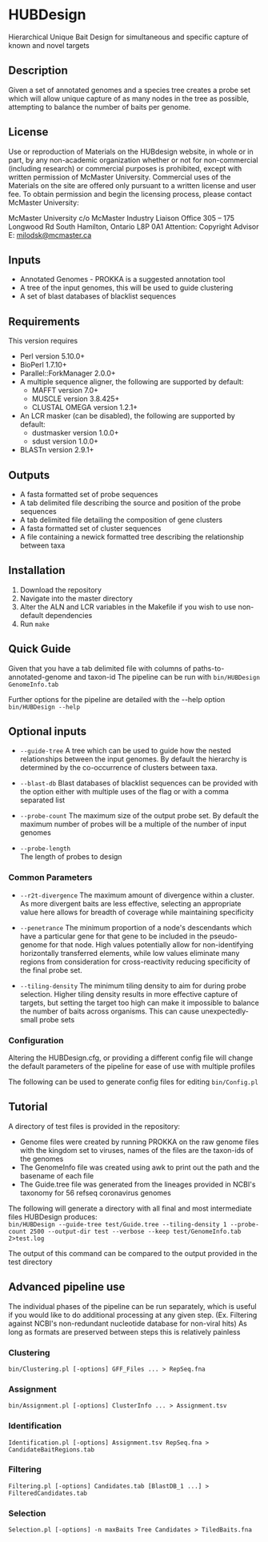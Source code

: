 # HUBDesign
Hierarchical Unique Bait Design for simultaneous and specific capture of known and novel targets

## Description
Given a set of annotated genomes and a species tree creates a probe set which will allow unique capture of as many nodes in the tree as possible,
attempting to balance the number of baits per genome.

## License
Use or reproduction of Materials on the HUBdesign website, in whole or in part, by any non-academic organization whether or not for non-commercial (including research) or commercial purposes is prohibited, except with written permission of McMaster University. Commercial uses of the Materials on the site are offered only pursuant to a written license and user fee. To obtain permission and begin the licensing process, please contact McMaster University:

McMaster University
c/o McMaster Industry Liaison Office
305 – 175 Longwood Rd South
Hamilton, Ontario L8P 0A1
Attention: Copyright Advisor
E: milodsk@mcmaster.ca 

## Inputs
* Annotated Genomes - PROKKA is a suggested annotation tool
* A tree of the input genomes, this will be used to guide clustering
* A set of blast databases of blacklist sequences

## Requirements
This version requires
* Perl version 5.10.0+
* BioPerl 1.7.10+
* Parallel::ForkManager 2.0.0+
* A multiple sequence aligner, the following are supported by default:
  * MAFFT version 7.0+
  * MUSCLE version 3.8.425+
  * CLUSTAL OMEGA version 1.2.1+
* An LCR masker (can be disabled), the following are supported by default:
  * dustmasker version 1.0.0+
  * sdust version 1.0.0+
* BLASTn version 2.9.1+

## Outputs
* A fasta formatted set of probe sequences
* A tab delimited file describing the source and position of the probe sequences
* A tab delimited file detailing the composition of gene clusters
* A fasta formatted set of cluster sequences
* A file containing a newick formatted tree describing the relationship between taxa


## Installation

1. Download the repository
2. Navigate into the master directory
3. Alter the ALN and LCR variables in the Makefile if you wish to use non-default dependencies
4. Run `make`

## Quick Guide

Given that you have a tab delimited file with columns of paths-to-annotated-genome and taxon-id
The pipeline can be run with 
`bin/HUBDesign GenomeInfo.tab`

Further options for the pipeline are detailed with the --help option 
`bin/HUBDesign --help`

## Optional inputs

* `--guide-tree` 
A tree which can be used to guide how the nested relationships between the input genomes. 
By default the hierarchy is determined by the co-occurrence of clusters between taxa.

* `--blast-db` 
Blast databases of blacklist sequences can be provided with the option either with multiple
uses of the flag or with a comma separated list

* `--probe-count` 
The maximum size of the output probe set. By default the maximum number of probes will be a multiple of
the number of input genomes

* `--probe-length`  
The length of probes to design


### Common Parameters

* `--r2t-divergence` 
The maximum amount of divergence within a cluster. As more divergent baits are less effective, selecting
an appropriate value here allows for breadth of coverage while maintaining specificity

* `--penetrance`
The minimum proportion of a node's descendants which have a particular gene for that gene to be included
in the pseudo-genome for that node. High values potentially allow for non-identifying horizontally transferred elements, while low values eliminate many regions from consideration for cross-reactivity reducing specificity of the final probe set.

* `--tiling-density`
The minimum tiling density to aim for during probe selection. Higher tiling density results in more
effective capture of targets, but setting the target too high can make it impossible to balance the
number of baits across organisms. This can cause unexpectedly-small probe sets


### Configuration

Altering the HUBDesign.cfg, or providing a different config file will change the default parameters of the pipeline for ease of use with multiple profiles

The following can be used to generate config files for editing
`bin/Config.pl`

## Tutorial

A directory of test files is provided in the repository:
* Genome files were created by running PROKKA on the raw genome files with the kingdom set to viruses,
  names of the files are the taxon-ids of the genomes
* The GenomeInfo file was created using awk to print out the path and the basename of each file
* The Guide.tree file was generated from the lineages provided in NCBI's taxonomy for 56 refseq
  coronavirus genomes

The following will generate a directory with all final and most intermediate files HUBDesign produces:  
`bin/HUBDesign --guide-tree test/Guide.tree --tiling-density 1 --probe-count 2500 --output-dir test --verbose --keep test/GenomeInfo.tab 2>test.log` 

The output of this command can be compared to the output provided in the test directory

## Advanced pipeline use

The individual phases of the pipeline can be run separately, which is useful if you would like to do
additional processing at any given step. (Ex. Filtering against NCBI's non-redundant nucleotide database for non-viral hits) 
As long as formats are preserved between steps this is relatively painless


### Clustering
`bin/Clustering.pl [-options] GFF_Files ... > RepSeq.fna`

### Assignment
`bin/Assignment.pl [-options] ClusterInfo ... > Assignment.tsv`

### Identification
`Identification.pl [-options] Assignment.tsv RepSeq.fna > CandidateBaitRegions.tab`

### Filtering
`Filtering.pl [-options] Candidates.tab [BlastDB_1 ...] > FilteredCandidates.tab`

### Selection
`Selection.pl [-options] -n maxBaits Tree Candidates > TiledBaits.fna`

